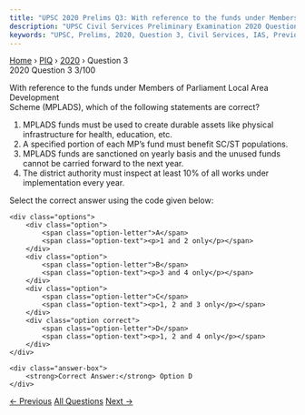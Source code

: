 ```yaml
---
title: "UPSC 2020 Prelims Q3: With reference to the funds under Members of Parliament Loca..."
description: "UPSC Civil Services Preliminary Examination 2020 Question 3 with options and answer"
keywords: "UPSC, Prelims, 2020, Question 3, Civil Services, IAS, Previous Year Questions"
---
```


<nav class="breadcrumb">
    <a href="../../">Home</a>
    <span>›</span>
    <a href="../">PIQ</a>
    <span>›</span>
    <a href="./">2020</a>
    <span>›</span>
    <span>Question 3</span>
</nav>

<div class="question-header">
    <div class="question-meta">
        <span class="year-badge">2020</span>
        <span class="question-number">Question 3</span>
        <span class="progress">3/100</span>
    </div>
    <div class="progress-bar">
        <div class="progress-fill" style="width: 3.0%"></div>
    </div>
</div>

<div class="question-content">
    <div class="question-text">
        <p>With reference to the funds under Members of Parliament Local Area Development<br />
Scheme (MPLADS), which of the following statements are correct?</p>
<ol>
<li>MPLADS funds must be used to create durable assets like physical infrastructure for health, education, etc.</li>
<li>A specified portion of each MP’s fund must benefit SC/ST populations.</li>
<li>MPLADS funds are sanctioned on yearly basis and the unused funds cannot be carried forward to the next year.</li>
<li>The district authority must inspect at least 10% of all works under implementation every year.</li>
</ol>
<p>Select the correct answer using the code given below:</p>
    </div>
    
    <div class="options">
        <div class="option">
            <span class="option-letter">A</span>
            <span class="option-text"><p>1 and 2 only</p></span>
        </div>
        <div class="option">
            <span class="option-letter">B</span>
            <span class="option-text"><p>3 and 4 only</p></span>
        </div>
        <div class="option">
            <span class="option-letter">C</span>
            <span class="option-text"><p>1, 2 and 3 only</p></span>
        </div>
        <div class="option correct">
            <span class="option-letter">D</span>
            <span class="option-text"><p>1, 2 and 4 only</p></span>
        </div>
    </div>

    <div class="answer-box">
        <strong>Correct Answer:</strong> Option D
    </div>
</div>

<div class="question-nav">
    <a href="../q002-raja-sabha-has-equal-powers-with-lok-sabha-in/" class="nav-btn prev">← Previous</a>
    <a href="../" class="nav-btn center">All Questions</a>
    <a href="../q004-which-one-of-the-following-categories-of-fundament/" class="nav-btn next">Next →</a>
</div>
